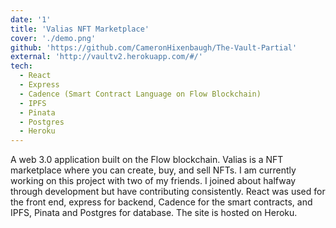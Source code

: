 ```yaml
---
date: '1'
title: 'Valias NFT Marketplace'
cover: './demo.png'
github: 'https://github.com/CameronHixenbaugh/The-Vault-Partial'
external: 'http://vaultv2.herokuapp.com/#/'
tech:
  - React
  - Express
  - Cadence (Smart Contract Language on Flow Blockchain)
  - IPFS
  - Pinata
  - Postgres
  - Heroku
---
```


A web 3.0 application built on the Flow blockchain. Valias is a NFT marketplace where you can create, buy, and sell NFTs. I am currently working on this project with two of my friends. I joined about halfway through development but have contributing consistently. React was used for the front end, express for backend, Cadence for the smart contracts, and IPFS, Pinata and Postgres for database. The site is hosted on Heroku.
